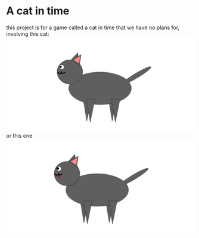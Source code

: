 # A cat in time
this project is for a game called a cat in time that we have no plans for, involving this cat:
![cat.png](https://github.com/cccccccccccccccccccc/Cat-Time/blob/master/Assets/Images/cat.png)
or this one
![cat](https://github.com/cccccccccccccccccccc/Cat-Time/blob/master/Assets/Images/3bdcbb4e-6719-4e38-8295-8ca10e4b6d4c.png)
